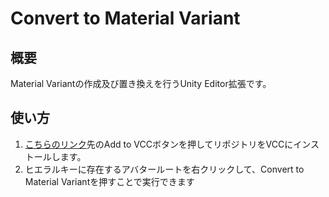 # Convert to Material Variant

## 概要
Material Variantの作成及び置き換えを行うUnity Editor拡張です。

## 使い方
1. [こちらのリンク](https://tliks.github.io/vpm-repos/)先のAdd to VCCボタンを押してリポジトリをVCCにインストールします。
2. ヒエラルキーに存在するアバタールートを右クリックして、Convert to Material Variantを押すことで実行できます